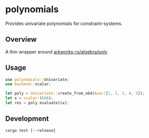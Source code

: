 # polynomials

Provides univariate polynomials for constraint-systems.

## Overview

A thin wrapper around
[arkworks-rs/algebra/poly](https://github.com/arkworks-rs/algebra/tree/master/poly)

## Usage

```rust
use polynomials::Univariate;
use backend::scalar;

let poly = Univariate::create_from_u64(&vec![1, 2, 3, 4, 5]);
let x = scalar!(666);
let res = poly.evaluate(&x);
```

## Development

```commandline
cargo test [--release]
```

